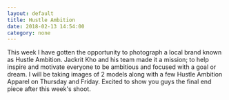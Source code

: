```yaml
---
layout: default
title: Hustle Ambition
date: 2018-02-13 14:54:00
category: none
---
```


This week I have gotten the opportunity to photograph a local brand known as Hustle Ambition. Jackrit Kho and his team made it a mission; to help inspire and motivate everyone to be ambitious and focused with a goal or dream. I will be taking images of 2 models along with a few Hustle Ambition Apparel on Thursday and Friday. Excited to show you guys the final end piece after this week's shoot.&nbsp;&nbsp;